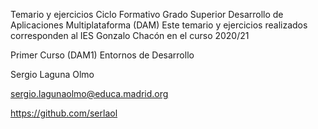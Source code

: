 Temario y ejercicios Ciclo Formativo Grado Superior Desarrollo de Aplicaciones Multiplataforma (DAM)
Este temario y ejercicios realizados corresponden al IES Gonzalo Chacón en el curso 2020/21

Primer Curso (DAM1)
Entornos de Desarrollo

Sergio Laguna Olmo

sergio.lagunaolmo@educa.madrid.org

https://github.com/serlaol

